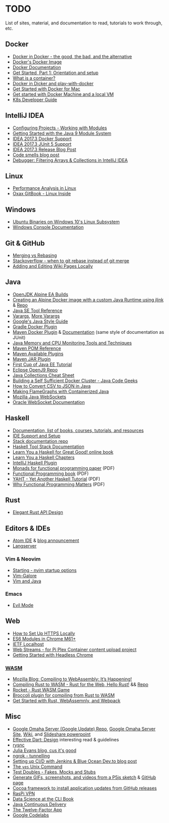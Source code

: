 # TODO

List of sites, material, and documentation to read, tutorials to work through, etc.

## Docker

* [Docker in Docker - the good, the bad, and the alternative](https://jpetazzo.github.io/2015/09/03/do-not-use-docker-in-docker-for-ci/)
* [Docker's Docker Image](https://store.docker.com/images/docker)
* [Docker Documentation](https://docs.docker.com/)
* [Get Started, Part 1: Orientation and setup](https://docs.docker.com/get-started/)
* [What is a container?](https://www.docker.com/what-container)
* [Docker in Dicker and play-with-docker](https://sreeninet.wordpress.com/2016/12/23/docker-in-docker-and-play-with-docker/)
* [Get Started with Docker for Mac](https://docs.docker.com/docker-for-mac/)
* [Get started with Docker Machine and a local VM](https://docs.docker.com/machine/get-started/)
* [K8s Developer Guide](https://github.com/kubernetes/community/tree/master/contributors/devel)

## IntelliJ IDEA

* [Configuring Projects - Working with Modules](https://www.jetbrains.com/help/idea/configuring-projects.html#working-with-modules)
* [Getting Started with the Java 9 Module System](https://www.jetbrains.com/help/idea/getting-started-with-java-9-module-system.html)
* [IDEA 2017.3 Docker Support](https://blog.jetbrains.com/idea/2017/11/what-does-intellij-idea-2017-3-have-in-store-for-docker-support/)
* [IDEA 2017.3 JUnit 5 Support](https://blog.jetbrains.com/idea/2017/11/intellij-idea-2017-3-junit-support/)
* [IDEA 2017.3 Release Blog Post](https://blog.jetbrains.com/idea/2017/11/intellij-idea-2017-3-smarter-coding-assistance-better-debugger-run-dashboard-frameworks-support-and-more/)
* [Code smells blog post](https://blog.jetbrains.com/idea/2017/09/code-smells-too-many-problems/)
* [Debugger: Filtering Arrays & Collections in IntelliJ IDEA](https://blog.jetbrains.com/idea/2017/07/debugger-filtering-arrays-collections-in-intellij-idea-2017-2/)

## Linux

* [Performance Analysis in Linux](https://www.collabora.com/news-and-blog/blog/2017/03/21/performance-analysis-in-linux/)
* [Oxax GitBook - Linux Inside](https://www.gitbook.com/book/0xax/linux-insides/details)

## Windows

* [Ubuntu Binaries on Windows 10's Linux Subsystem](https://www.hanselman.com/blog/DevelopersCanRunBashShellAndUsermodeUbuntuLinuxBinariesOnWindows10.aspx)
* [Windows Console Documentation](https://docs.microsoft.com/en-us/windows/console/)

## Git & GitHub

* [Merging vs Rebasing](https://www.atlassian.com/git/tutorials/merging-vs-rebasing)
* [Stackoverflow - when to git rebase instead of git merge](https://stackoverflow.com/questions/804115/when-do-you-use-git-rebase-instead-of-git-merge)
* [Adding and Editing Wiki Pages Locally](https://help.github.com/articles/adding-and-editing-wiki-pages-locally/)

## Java

* [OpenJDK Alpine EA Builds](http://jdk.java.net/9/ea)
* [Creating an Alpine Docker image with a custom Java Runtime using jlink](https://blog.jdriven.com/2017/11/modular-java-9-runtime-docker-alpine/) & [Repo](https://github.com/rlippolis/java9-runtime-image)
* [Java SE Tool Reference](https://docs.oracle.com/javase/9/tools/tools-and-command-reference.htm#JSWOR596)
* [Varargs](https://docs.oracle.com/javase/1.5.0/docs/guide/language/varargs.html), [More Varargs](https://docs.oracle.com/javase/tutorial/java/javaOO/arguments.html)
* [Google's Java Style Guide](https://google.github.io/styleguide/javaguide.html)
* [Gradle Docker Plugin](https://github.com/bmuschko/gradle-docker-plugin)
* [Maven Docker Plugin](https://github.com/fabric8io/docker-maven-plugin) & [Documentation](https://dmp.fabric8.io/) (same style of documentation as JUnit)
* [Java Memory and CPU Monitoring Tools and Techniques](https://dzone.com/articles/java-memory-and-cpu-monitoring-tools-and-technique)
* [Maven POM Reference](https://maven.apache.org/pom.html)
* [Maven Available Plugins](https://maven.apache.org/plugins/index.html)
* [Maven JAR Plugin](https://maven.apache.org/plugins/maven-jar-plugin/)
* [First Cup of Java EE Tutorial](https://javaee.github.io/firstcup/)
* [Eclipse OpenJ9 Repo](https://github.com/eclipse/openj9)
* [Java Collections Cheat Sheet](https://zeroturnaround.com/rebellabs/java-collections-cheat-sheet/)
* [Building a Self Sufficient Docker Cluster - Java Code Geeks](https://www.javacodegeeks.com/2017/07/building-self-sufficient-docker-cluster.html)
* [How to Convert CSV to JSON in Java](http://www.novixys.com/blog/convert-csv-json-java/)
* [Making FlameGraphs with Containerized Java](http://blog.alicegoldfuss.com/making-flamegraphs-with-containerized-java/)
* [Mozilla Java WebSockets](https://developer.mozilla.org/en-US/docs/Web/API/WebSockets_API/Writing_a_WebSocket_server_in_Java)
* [Oracle WebSocket Documentation](https://docs.oracle.com/javase/8/docs/api/java/net/ServerSocket.html)

## Haskell

* [Documentation, list of books, courses, tutorials, and resources](https://www.haskell.org/documentation)
* [IDE Support and Setup](https://wiki.haskell.org/IDEs)
* [Stack documentation repo](https://github.com/commercialhaskell/stack/blob/master/doc/GUIDE.md)
* [Haskell Tool Stack Documentation](https://docs.haskellstack.org/en/stable/install_and_upgrade/#os-x)
* [Learn You a Haskell for Great Good! online book](http://learnyouahaskell.com/introduction)
* [Learn You a Haskell Chapters](http://learnyouahaskell.com/chapters)
* [IntelliJ Haskell Plugin](https://github.com/rikvdkleij/intellij-haskell)
* [Monads for functional programming paper](http://homepages.inf.ed.ac.uk/wadler/papers/marktoberdorf/baastad.pdf) (PDF)
* [Functional Programming book](http://www.staff.science.uu.nl/~fokke101/courses/fp-eng.pdf) (PDF)
* [YAHT - Yet Another Haskell Tutorial](http://www.umiacs.umd.edu/~hal/docs/daume02yaht.pdf) (PDF)
* [Why Functional Programming Matters](http://www.cse.chalmers.se/~rjmh/Papers/whyfp.pdf) (PDF)

## Rust

* [Elegant Rust API Design](https://deterministic.space/elegant-apis-in-rust.html)

## Editors & IDEs

* [Atom IDE](https://ide.atom.io/) & [blog announcement](https://blog.atom.io/2017/09/12/announcing-atom-ide.html)
* [Langserver](http://langserver.org/)

### Vim & Neovim

* [Starting - nvim startup options](https://neovim.io/doc/user/starting.html)
* [Vim-Galore](https://github.com/mhinz/vim-galore)
* [Vim and Java](http://www.averywagar.com/post/configuring-vim-for-java-development)

### Emacs

* [Evil Mode](https://www.emacswiki.org/emacs/Evil)

## Web

* [How to Set Up HTTPS Locally](https://deliciousbrains.com/https-locally-without-browser-privacy-errors/)
* [ES6 Modules in Chrome M61+](https://medium.com/dev-channel/es6-modules-in-chrome-canary-m60-ba588dfb8ab7)
* [IETF Localhost](https://tools.ietf.org/html/draft-west-let-localhost-be-localhost-06)
* [Web Streams - for Pi Plex Container content upload project](https://jakearchibald.com/2016/streams-ftw/)
* [Getting Started with Headless Chrome](https://developers.google.com/web/updates/2017/04/headless-chrome)

### [WASM](http://webassembly.org/)

* [Mozilla Blog: Compiling to WebAssembly: It’s Happening!](https://hacks.mozilla.org/2015/12/compiling-to-webassembly-its-happening/)
* [Compiling Rust to WASM - Rust for the Web, Hello Rust!](https://www.hellorust.com/news/native-wasm-target.html) && [Repo](https://github.com/badboy/hellorust/blob/master/setup/wasm-target.md)
* [Rocket - Rust WASM Game](https://aochagavia.github.io/blog/rocket---a-rust-game-running-on-wasm/)
* [Broccoli plugin for compiling from Rust to WASM](https://github.com/glimmerjs/broccoli-rust2wasm)
* [Get Started with Rust, WebAssemnly, and Webpack](https://medium.com/@ianjsikes/get-started-with-rust-webassembly-and-webpack-58d28e219635)

## Misc

* [Google Omaha Server (Google Update) Repo](https://github.com/Crystalnix/omaha-server), [Google Omaha Server Site](https://www.crystalnix.com/case-study/google-omaha), [Wiki](https://github.com/Crystalnix/omaha-server/wiki), and [Slideshare powerpoint](https://www.slideshare.net/DmitriyLyfar/omaha-google-update-server)
* [Effective Dart: Design](https://www.dartlang.org/guides/language/effective-dart/design) interesting read & guidelines
* [rysnc](https://rsync.samba.org/)
* [Julia Evans blog, cus it's good](https://jvns.ca/)
* [ngrok - tunnelling](https://ngrok.com/)
* [Setting up CI/D with Jenkins & Blue Ocean Dev.to blog post](https://dev.to/jalogut/setup-continuos-integrationdelivery-system-in-just-4-steps-with-jenkins-pipelines-and-blue-ocean)
* [The `yes` Unix Command](https://matthias-endler.de/2017/yes/)
* [Test Doubles - Fakes, Mocks and Stubs](https://dev.to/milipski/test-doubles---fakes-mocks-and-stubs)
* [Generate GIFs, screenshots, and videos from a P5js sketch](https://www.npmjs.com/package/docode) & [GitHub page](https://mgs.github.io/docode/)
* [Cocoa framework to install application updates from GitHub releases](https://github.com/macmade/GitHubUpdates)
* [RasPi VPN](http://readwrite.com/2014/04/10/raspberry-pi-vpn-tutorial-server-secure-web-browsing/)
* [Data Science at the CLI Book](https://www.datascienceatthecommandline.com/)
* [Java Continuous Delivery](https://www.safaribooksonline.com/library/view/continuous-delivery-in/9781491986011/ch01.html)
* [The Twelve-Factor App](https://12factor.net/)
* [Google Codelabs](https://codelabs.developers.google.com/)